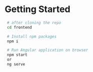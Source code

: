  # Getting Started
 
 ```bash
  # after cloning the repo
  cd frontend

  # Install npm packages
  npm i

  # Run Angular application on browser
  npm start
  or
  ng serve

  ```